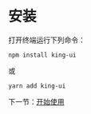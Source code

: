 # 安装

打开终端运行下列命令：

```
npm install king-ui
```

或

```
yarn add king-ui
```

下一节：[开始使用](#/doc/get_started)
